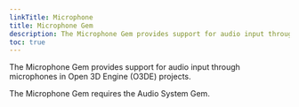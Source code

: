 ```yaml
---
linkTitle: Microphone
title: Microphone Gem
description: The Microphone Gem provides support for audio input through microphones in Open 3D Engine (O3DE) projects.
toc: true
---
```


The Microphone Gem provides support for audio input through microphones in Open 3D Engine (O3DE) projects.

The Microphone Gem requires the Audio System Gem.
